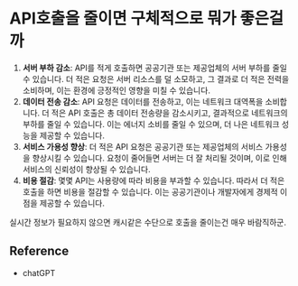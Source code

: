 # API호출을 줄이면  구체적으로 뭐가 좋은걸까

1. **서버 부하 감소**: API를 적게 호출하면 공공기관 또는 제공업체의 서버 부하를 줄일 수 있습니다. 더 적은 요청은 서버 리소스를 덜 소모하고, 그 결과로 더 적은 전력을 소비하며, 이는 환경에 긍정적인 영향을 미칠 수 있습니다.
2. **데이터 전송 감소**: API 요청은 데이터를 전송하고, 이는 네트워크 대역폭을 소비합니다. 더 적은 API 호출은 총 데이터 전송량을 감소시키고, 결과적으로 네트워크의 부하를 줄일 수 있습니다. 이는 에너지 소비를 줄일 수 있으며, 더 나은 네트워크 성능을 제공할 수 있습니다.
3. **서비스 가용성 향상**: 더 적은 API 요청은 공공기관 또는 제공업체의 서비스 가용성을 향상시킬 수 있습니다. 요청이 줄어들면 서버는 더 잘 처리될 것이며, 이로 인해 서비스의 신뢰성이 향상될 수 있습니다.
4. **비용 절감**: 몇몇 API는 사용량에 따라 비용을 부과할 수 있습니다. 따라서 더 적은 호출을 하면 비용을 절감할 수 있습니다. 이는 공공기관이나 개발자에게 경제적 이점을 제공할 수 있습니다.

실시간 정보가 필요하지 않으면 캐시같은 수단으로 호출을 줄이는건 매우 바람직하군.
## Reference
- chatGPT